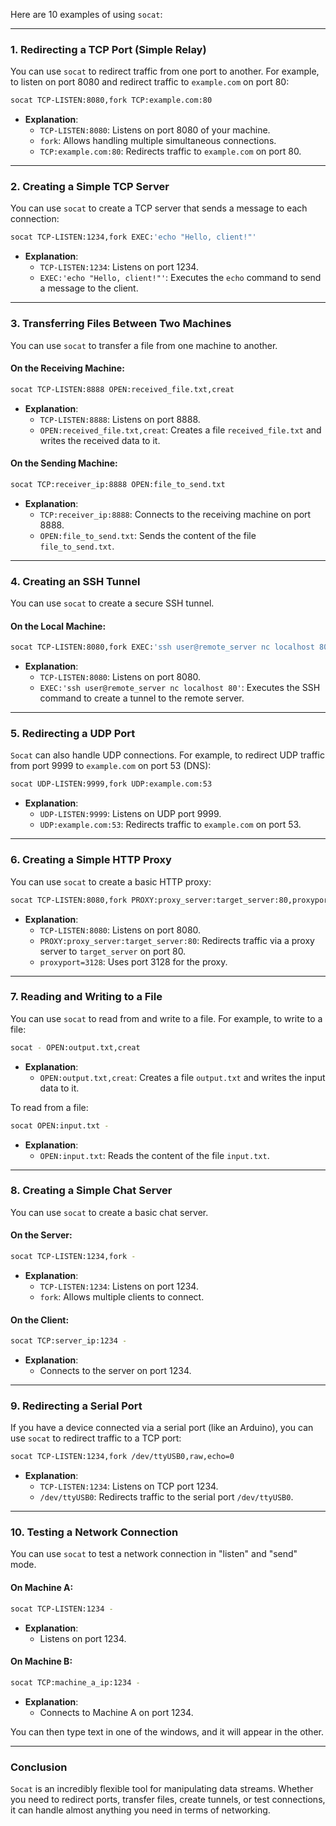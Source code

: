 Here are 10 examples of using `socat`:

---

### **1. Redirecting a TCP Port (Simple Relay)**
You can use `socat` to redirect traffic from one port to another. For example, to listen on port 8080 and redirect traffic to `example.com` on port 80:
```bash
socat TCP-LISTEN:8080,fork TCP:example.com:80
```
- **Explanation**:
  - `TCP-LISTEN:8080`: Listens on port 8080 of your machine.
  - `fork`: Allows handling multiple simultaneous connections.
  - `TCP:example.com:80`: Redirects traffic to `example.com` on port 80.

---

### **2. Creating a Simple TCP Server**
You can use `socat` to create a TCP server that sends a message to each connection:
```bash
socat TCP-LISTEN:1234,fork EXEC:'echo "Hello, client!"'
```
- **Explanation**:
  - `TCP-LISTEN:1234`: Listens on port 1234.
  - `EXEC:'echo "Hello, client!"'`: Executes the `echo` command to send a message to the client.

---

### **3. Transferring Files Between Two Machines**
You can use `socat` to transfer a file from one machine to another.

#### **On the Receiving Machine**:
```bash
socat TCP-LISTEN:8888 OPEN:received_file.txt,creat
```
- **Explanation**:
  - `TCP-LISTEN:8888`: Listens on port 8888.
  - `OPEN:received_file.txt,creat`: Creates a file `received_file.txt` and writes the received data to it.

#### **On the Sending Machine**:
```bash
socat TCP:receiver_ip:8888 OPEN:file_to_send.txt
```
- **Explanation**:
  - `TCP:receiver_ip:8888`: Connects to the receiving machine on port 8888.
  - `OPEN:file_to_send.txt`: Sends the content of the file `file_to_send.txt`.

---

### **4. Creating an SSH Tunnel**
You can use `socat` to create a secure SSH tunnel.

#### **On the Local Machine**:
```bash
socat TCP-LISTEN:8080,fork EXEC:'ssh user@remote_server nc localhost 80'
```
- **Explanation**:
  - `TCP-LISTEN:8080`: Listens on port 8080.
  - `EXEC:'ssh user@remote_server nc localhost 80'`: Executes the SSH command to create a tunnel to the remote server.

---

### **5. Redirecting a UDP Port**
`Socat` can also handle UDP connections. For example, to redirect UDP traffic from port 9999 to `example.com` on port 53 (DNS):
```bash
socat UDP-LISTEN:9999,fork UDP:example.com:53
```
- **Explanation**:
  - `UDP-LISTEN:9999`: Listens on UDP port 9999.
  - `UDP:example.com:53`: Redirects traffic to `example.com` on port 53.

---

### **6. Creating a Simple HTTP Proxy**
You can use `socat` to create a basic HTTP proxy:
```bash
socat TCP-LISTEN:8080,fork PROXY:proxy_server:target_server:80,proxyport=3128
```
- **Explanation**:
  - `TCP-LISTEN:8080`: Listens on port 8080.
  - `PROXY:proxy_server:target_server:80`: Redirects traffic via a proxy server to `target_server` on port 80.
  - `proxyport=3128`: Uses port 3128 for the proxy.

---

### **7. Reading and Writing to a File**
You can use `socat` to read from and write to a file. For example, to write to a file:
```bash
socat - OPEN:output.txt,creat
```
- **Explanation**:
  - `OPEN:output.txt,creat`: Creates a file `output.txt` and writes the input data to it.

To read from a file:
```bash
socat OPEN:input.txt -
```
- **Explanation**:
  - `OPEN:input.txt`: Reads the content of the file `input.txt`.

---

### **8. Creating a Simple Chat Server**
You can use `socat` to create a basic chat server.

#### **On the Server**:
```bash
socat TCP-LISTEN:1234,fork -
```
- **Explanation**:
  - `TCP-LISTEN:1234`: Listens on port 1234.
  - `fork`: Allows multiple clients to connect.

#### **On the Client**:
```bash
socat TCP:server_ip:1234 -
```
- **Explanation**:
  - Connects to the server on port 1234.

---

### **9. Redirecting a Serial Port**
If you have a device connected via a serial port (like an Arduino), you can use `socat` to redirect traffic to a TCP port:
```bash
socat TCP-LISTEN:1234,fork /dev/ttyUSB0,raw,echo=0
```
- **Explanation**:
  - `TCP-LISTEN:1234`: Listens on TCP port 1234.
  - `/dev/ttyUSB0`: Redirects traffic to the serial port `/dev/ttyUSB0`.

---

### **10. Testing a Network Connection**
You can use `socat` to test a network connection in "listen" and "send" mode.

#### **On Machine A**:
```bash
socat TCP-LISTEN:1234 -
```
- **Explanation**:
  - Listens on port 1234.

#### **On Machine B**:
```bash
socat TCP:machine_a_ip:1234 -
```
- **Explanation**:
  - Connects to Machine A on port 1234.

You can then type text in one of the windows, and it will appear in the other.

---

### **Conclusion**
`Socat` is an incredibly flexible tool for manipulating data streams. Whether you need to redirect ports, transfer files, create tunnels, or test connections, it can handle almost anything you need in terms of networking.
